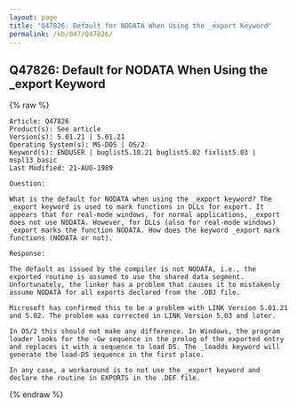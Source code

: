 ```yaml
---
layout: page
title: "Q47826: Default for NODATA When Using the _export Keyword"
permalink: /kb/047/Q47826/
---
```


## Q47826: Default for NODATA When Using the _export Keyword

{% raw %}

	Article: Q47826
	Product(s): See article
	Version(s): 5.01.21 | 5.01.21
	Operating System(s): MS-DOS | OS/2
	Keyword(s): ENDUSER | buglist5.10.21 buglist5.02 fixlist5.03 | mspl13_basic
	Last Modified: 21-AUG-1989
	
	Question:
	
	What is the default for NODATA when using the _export keyword? The
	_export keyword is used to mark functions in DLLs for export. It
	appears that for real-mode windows, for normal applications, _export
	does not use NODATA. However, for DLLs (also for real-mode windows)
	_export marks the function NODATA. How does the keyword _export mark
	functions (NODATA or not).
	
	Response:
	
	The default as issued by the compiler is not NODATA, i.e., the
	exported routine is assumed to use the shared data segment.
	Unfortunately, the linker has a problem that causes it to mistakenly
	assume NODATA for all exports declared from the .OBJ file.
	
	Microsoft has confirmed this to be a problem with LINK Version 5.01.21
	and 5.02. The problem was corrected in LINK Version 5.03 and later.
	
	In OS/2 this should not make any difference. In Windows, the program
	loader looks for the -Gw sequence in the prolog of the exported entry
	and replaces it with a sequence to load DS. The _loadds keyword will
	generate the load-DS sequence in the first place.
	
	In any case, a workaround is to not use the _export keyword and
	declare the routine in EXPORTS in the .DEF file.

{% endraw %}

